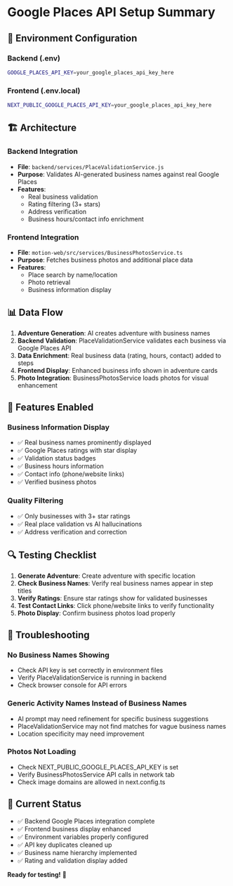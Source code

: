 # Google Places API Setup Summary

## 🔧 Environment Configuration

### Backend (.env)

```bash
GOOGLE_PLACES_API_KEY=your_google_places_api_key_here
```

### Frontend (.env.local)

```bash
NEXT_PUBLIC_GOOGLE_PLACES_API_KEY=your_google_places_api_key_here
```

## 🏗️ Architecture

### Backend Integration

- **File**: `backend/services/PlaceValidationService.js`
- **Purpose**: Validates AI-generated business names against real Google Places
- **Features**:
  - Real business validation
  - Rating filtering (3+ stars)
  - Address verification
  - Business hours/contact info enrichment

### Frontend Integration

- **File**: `motion-web/src/services/BusinessPhotosService.ts`
- **Purpose**: Fetches business photos and additional place data
- **Features**:
  - Place search by name/location
  - Photo retrieval
  - Business information display

## 📊 Data Flow

1. **Adventure Generation**: AI creates adventure with business names
2. **Backend Validation**: PlaceValidationService validates each business via Google Places API
3. **Data Enrichment**: Real business data (rating, hours, contact) added to steps
4. **Frontend Display**: Enhanced business info shown in adventure cards
5. **Photo Integration**: BusinessPhotosService loads photos for visual enhancement

## 🎯 Features Enabled

### Business Information Display

- ✅ Real business names prominently displayed
- ✅ Google Places ratings with star display
- ✅ Validation status badges
- ✅ Business hours information
- ✅ Contact info (phone/website links)
- ✅ Verified business photos

### Quality Filtering

- ✅ Only businesses with 3+ star ratings
- ✅ Real place validation vs AI hallucinations
- ✅ Address verification and correction

## 🔍 Testing Checklist

1. **Generate Adventure**: Create adventure with specific location
2. **Check Business Names**: Verify real business names appear in step titles
3. **Verify Ratings**: Ensure star ratings show for validated businesses
4. **Test Contact Links**: Click phone/website links to verify functionality
5. **Photo Display**: Confirm business photos load properly

## 🐛 Troubleshooting

### No Business Names Showing

- Check API key is set correctly in environment files
- Verify PlaceValidationService is running in backend
- Check browser console for API errors

### Generic Activity Names Instead of Business Names

- AI prompt may need refinement for specific business suggestions
- PlaceValidationService may not find matches for vague business names
- Location specificity may need improvement

### Photos Not Loading

- Check NEXT_PUBLIC_GOOGLE_PLACES_API_KEY is set
- Verify BusinessPhotosService API calls in network tab
- Check image domains are allowed in next.config.ts

## 📝 Current Status

- ✅ Backend Google Places integration complete
- ✅ Frontend business display enhanced
- ✅ Environment variables properly configured
- ✅ API key duplicates cleaned up
- ✅ Business name hierarchy implemented
- ✅ Rating and validation display added

**Ready for testing!** 🚀
